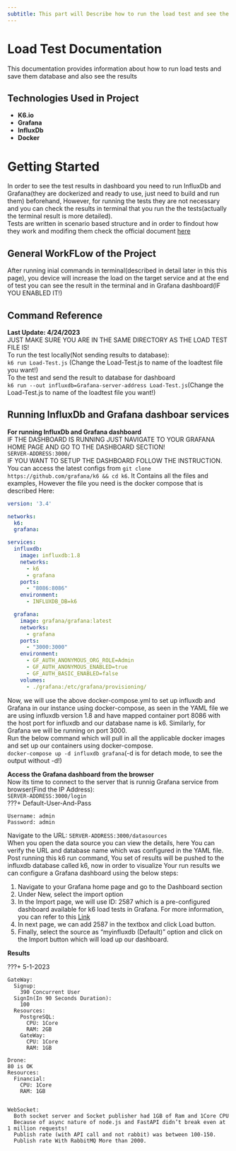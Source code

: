 ```yaml
---
subtitle: This part will Describe how to run the load test and see the results
---
```

# Load Test Documentation  

This documentation provides information about how to run load tests and save them database and also see the results  


## **Technologies Used in Project**  
* **K6.io**
* **Grafana**
* **InfluxDb**
* **Docker**

# **Getting Started**  
In order to see the test results in dashboard you need to run InfluxDb and Grafana(they are dockerized and ready to use, just need to build and run them) beforehand, However, for running the tests they are not necessary and you can check the results in terminal that you run the the tests(actually the terminal result is more detailed).  
Tests are written in scenario based structure and in order to findout how they work and modifing them check the official document [here](https://k6.io/)

## **General WorkFLow of the Project**  
After running inial commands in terminal(described in detail later in this this page), you device will increase the load on the target service and at the end of test you can see the result in the terminal and in Grafana dashboard(IF YOU ENABLED IT!)  


## **Command Reference**  
**Last Update: 4/24/2023**  
JUST MAKE SURE YOU ARE IN THE SAME DIRECTORY AS THE LOAD TEST FILE IS!  
To run the test locally(Not sending results to database):  
`k6 run Load-Test.js` (Change the Load-Test.js to name of the loadtest file you want!)  
To the test and send the result to database for dashboard  
`k6 run --out influxdb=Grafana-server-address Load-Test.js`(Change the Load-Test.js to name of the loadtest file you want!)  
## **Running InfluxDb and Grafana dashboar services**  
**For running InfluxDb and Grafana dashboard**  
IF THE DASHBOARD IS RUNNING JUST NAVIGATE TO YOUR GRAFANA HOME PAGE AND GO TO THE DASHBOARD SECTION!  
`SERVER-ADDRESS:3000/`  
IF YOU WANT TO SETUP THE DASHBOARD FOLLOW THE INSTRUCTION.  
You can access the latest configs from `git clone https://github.com/grafana/k6 && cd k6`. It Contains all the files and examples, However the file you need is the docker compose that is described Here:  

``` yaml
version: '3.4'

networks:
  k6:
  grafana:

services:
  influxdb:
    image: influxdb:1.8
    networks:
      - k6
      - grafana
    ports:
      - "8086:8086"
    environment:
      - INFLUXDB_DB=k6

  grafana:
    image: grafana/grafana:latest
    networks:
      - grafana
    ports:
      - "3000:3000"
    environment:
      - GF_AUTH_ANONYMOUS_ORG_ROLE=Admin
      - GF_AUTH_ANONYMOUS_ENABLED=true
      - GF_AUTH_BASIC_ENABLED=false
    volumes:
      - ./grafana:/etc/grafana/provisioning/
```
Now, we will use the above docker-compose.yml to set up influxdb and Grafana in our instance using docker-compose, as seen in the YAML file we are using influxdb version 1.8 and have mapped container port 8086 with the host port for influxdb and our database name is k6. Similarly, for Grafana we will be running on port 3000.  
Run the below command which will pull in all the applicable docker images and set up our containers using docker-compose.  
`docker-compose up -d influxdb grafana`(-d is for detach mode, to see the output without -d!)  

**Access the Grafana dashboard from the browser**  
Now its time to connect to the server that is runnig Grafana service from browser(Find the IP Address):  
`SERVER-ADDRESS:3000/login`  
???+ Default-User-And-Pass

    Username: admin  
    Password: admin

Navigate to the URL: `SERVER-ADDRESS:3000/datasources`  
When you open the data source you can view the details, here You can verify the URL and database name which was configured in the YAML file.  
Post running this k6 run command, You set of results will be pushed to the influxdb database called k6, now in order to visualize Your run results we can configure a Grafana dashboard using the below steps:  
1. Navigate to your Grafana home page and go to the Dashboard section
2. Under New, select the import option
3. In the Import page, we will use ID: 2587 which is a pre-configured dashboard available for k6 load tests in Grafana. For more information, you can refer to this [Link](https://grafana.com/grafana/dashboards/2587-k6-load-testing-results/)
4. In next page, we can add 2587 in the textbox and click Load button.
5. Finally, select the source as “myinfluxdb (Default)” option and click on the Import button which will load up our dashboard.  


**Results**  

???+ 5-1-2023

    GateWay:  
      Signup:  
        390 Concurrent User  
      SignIn(In 90 Seconds Duration):  
        100  
      Resources:  
        PostgreSQL:  
          CPU: 1Core  
          RAM: 2GB  
        GateWay:  
          CPU: 1Core  
          RAM: 1GB  
      
    Drone:  
    80 is OK  
    Resources:  
      Financial:  
        CPU: 1Core  
        RAM: 1GB  

      
    WebSocket:  
      Both socket server and Socket publisher had 1GB of Ram and 1Core CPU
      Because of async nature of node.js and FastAPI didn’t break even at 1 million requests!
      Publish rate (with API call and not rabbit) was between 100-150.
      Publish rate With RabbitMQ More than 2000.

